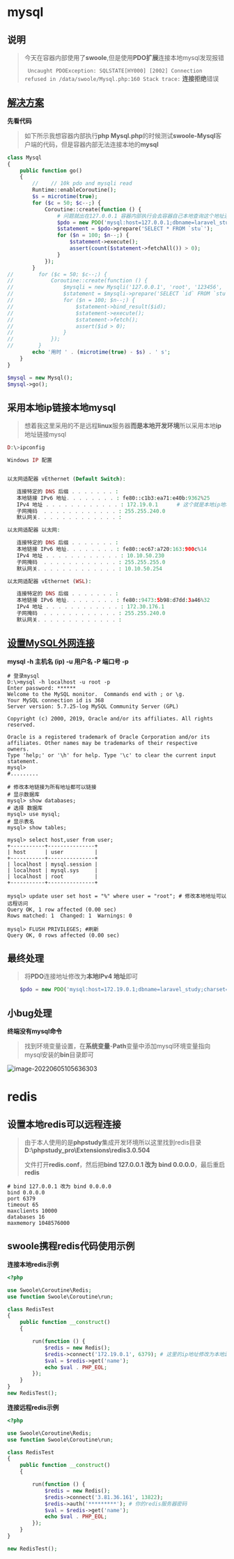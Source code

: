 # mysql

## 说明

> 今天在容器内部使用了**swoole**,但是使用**PDO扩展**连接本地mysql发现报错
>
> ` Uncaught PDOException: SQLSTATE[HY000] [2002] Connection refused in /data/swoole/Mysql.php:160
> Stack trace:` **连接拒绝**错误

## [解决方案](https://blog.csdn.net/ouyang_zhen/article/details/117362728)

**先看代码**

> 如下所示我想容器内部执行**php Mysql.php**的时候测试**swoole-Mysql**客户端的代码，但是容器内部无法连接本地的**mysql**

```php
class Mysql
{
    public function go()
    {
        //    // 10k pdo and mysqli read
        Runtime::enableCoroutine();
        $s = microtime(true);
        for ($c = 50; $c--;) {
            Coroutine::create(function () {
                # 问题就出在127.0.0.1 容器内部执行会去容器自己本地查询这个地址连接mysql找不到所以报错
                $pdo = new PDO('mysql:host=127.0.0.1;dbname=laravel_study;charset=utf8', 'root', '123456');
                $statement = $pdo->prepare('SELECT * FROM `stu`');
                for ($n = 100; $n--;) {
                    $statement->execute();
                    assert(count($statement->fetchAll()) > 0);
                }
            });
        }
//        for ($c = 50; $c--;) {
//            Coroutine::create(function () {
//                $mysqli = new Mysqli('127.0.0.1', 'root', '123456', 'laravel_study');
//                $statement = $mysqli->prepare('SELECT `id` FROM `stu`');
//                for ($n = 100; $n--;) {
//                    $statement->bind_result($id);
//                    $statement->execute();
//                    $statement->fetch();
//                    assert($id > 0);
//                }
//            });
//        }
        echo '用时 ' . (microtime(true) - $s) . ' s';
    }
}

$mysql = new Mysql();
$mysql->go();
```

## **采用本地ip链接本地mysql**

> 想着我这里采用的不是远程**linux**服务器**而是本地开发环境**所以采用本地**ip**地址链接mysql

```php
D:\>ipconfig

Windows IP 配置


以太网适配器 vEthernet (Default Switch):

   连接特定的 DNS 后缀 . . . . . . . :
   本地链接 IPv6 地址. . . . . . . . : fe80::c1b3:ea71:e40b:9362%25
   IPv4 地址 . . . . . . . . . . . . : 172.19.0.1      # 这个就是本地ip地址
   子网掩码  . . . . . . . . . . . . : 255.255.240.0
   默认网关. . . . . . . . . . . . . :

以太网适配器 以太网:

   连接特定的 DNS 后缀 . . . . . . . :
   本地链接 IPv6 地址. . . . . . . . : fe80::ec67:a720:163:900c%14
   IPv4 地址 . . . . . . . . . . . . : 10.10.50.230
   子网掩码  . . . . . . . . . . . . : 255.255.255.0
   默认网关. . . . . . . . . . . . . : 10.10.50.254

以太网适配器 vEthernet (WSL):

   连接特定的 DNS 后缀 . . . . . . . :
   本地链接 IPv6 地址. . . . . . . . : fe80::9473:5b98:d7dd:3a46%32
   IPv4 地址 . . . . . . . . . . . . : 172.30.176.1
   子网掩码  . . . . . . . . . . . . : 255.255.240.0
   默认网关. . . . . . . . . . . . . :
```



## [设置MySQL外网连接](https://blog.csdn.net/weixin_45685353/article/details/105135277)

**mysql -h 主机名 (ip) -u 用户名 -P 端口号 -p**

```mysql
# 登录mysql
D:\>mysql -h localhost -u root -p
Enter password: ******
Welcome to the MySQL monitor.  Commands end with ; or \g.
Your MySQL connection id is 368
Server version: 5.7.25-log MySQL Community Server (GPL)

Copyright (c) 2000, 2019, Oracle and/or its affiliates. All rights reserved.

Oracle is a registered trademark of Oracle Corporation and/or its
affiliates. Other names may be trademarks of their respective
owners.
Type 'help;' or '\h' for help. Type '\c' to clear the current input statement.
mysql>
#.........

# 修改本地链接为所有地址都可以链接 
# 显示数据库
mysql> show databases;
# 选择 数据库
mysql> use mysql;
# 显示表名 
mysql> show tables;

mysql> select host,user from user;
+-----------+---------------+
| host      | user          |
+-----------+---------------+
| localhost | mysql.session |
| localhost | mysql.sys     |
| localhost | root          |
+-----------+---------------+

mysql> update user set host = "%" where user = "root"; # 修改本地地址可以远程访问
Query OK, 1 row affected (0.00 sec)
Rows matched: 1  Changed: 1  Warnings: 0

mysql> FLUSH PRIVILEGES; #刷新
Query OK, 0 rows affected (0.00 sec) 
```

## **最终处理**

> 将**PDO**连接地址修改为**本地IPv4 地址**即可

```php
    $pdo = new PDO('mysql:host=172.19.0.1;dbname=laravel_study;charset=utf8', 'root', '123456');
```



## 小bug处理

**终端没有mysql命令**

> 找到环境变量设置，在**系统变量**-**Path**变量中添加mysql环境变量指向mysql安装的**bin**目录即可

![image-20220605105636303](https://yaoliuyang-blog-images.oss-cn-beijing.aliyuncs.com/blogImages/image-20220605105636303.png)

# redis 

## **设置本地redis可以远程连接**

> 由于本人使用的是**phpstudy**集成开发环境所以这里找到redis目录**D:\phpstudy_pro\Extensions\redis3.0.504**
>
> 文件打开**redis.conf**，然后把**bind 127.0.0.1 改为 bind 0.0.0.0**，最后重启**redis**

```shell
# bind 127.0.0.1 改为 bind 0.0.0.0
bind 0.0.0.0
port 6379
timeout 65
maxclients 10000
databases 16
maxmemory 1048576000
```

## **swoole携程redis代码使用示例**

**连接本地redis示例**

```php
<?php

use Swoole\Coroutine\Redis;
use function Swoole\Coroutine\run;

class RedisTest
{
    public function __construct()
    {

        run(function () {
            $redis = new Redis();
            $redis->connect('172.19.0.1', 6379); # 这里的ip地址修改为本地ip地址不知道的可以终端ipconfig命令查询
            $val = $redis->get('name');
            echo $val . PHP_EOL;
        });
    }
}
new RedisTest();
```

**连接远程redis示例**

```php
<?php

use Swoole\Coroutine\Redis;
use function Swoole\Coroutine\run;

class RedisTest
{
    public function __construct()
    {

        run(function () {
            $redis = new Redis();
            $redis->connect('3.81.36.161', 13822);
            $redis->auth('*********'); # 你的redis服务器密码
            $val = $redis->get('name');
            echo $val . PHP_EOL;
        });
    }
}

new RedisTest();
```

